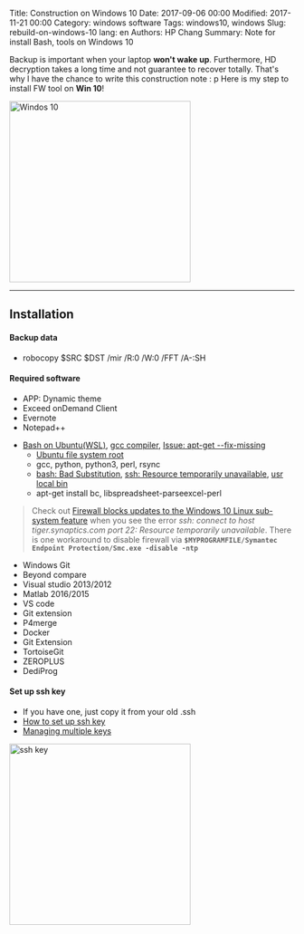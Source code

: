 Title: Construction on Windows 10
Date: 2017-09-06 00:00
Modified: 2017-11-21 00:00
Category: windows software
Tags: windows10, windows
Slug: rebuild-on-windows-10
lang: en
Authors: HP Chang
Summary: Note for install Bash, tools on Windows 10




Backup is important when your laptop **won't wake up**. Furthermore, HD decryption takes a long time and not guarantee to recover totally. That's why I have the chance to write this construction note : p
Here is my step to install FW tool on **Win 10**!

<img src="{filename}/res/Windows-10-Windows-7-gaming-versus-640x339.jpg" alt="Windos 10" style="width: 320px;"/>

----------


Installation
-------------

#### <i class="icon-file"></i> Backup data
- robocopy \$SRC \$DST /mir /R:0 /W:0 /FFT /A-:SH

#### <i class="icon-file"></i> Required software
- APP: Dynamic theme
- Exceed onDemand Client
- Evernote
- Notepad++
*   [Bash on Ubuntu(WSL)][1], [gcc compiler][2], [Issue: apt-get --fix-missing][3]
    * [Ubuntu file system root][7]
    * gcc, python, python3, perl, rsync
    * [bash: Bad Substitution][4], [ssh: Resource temporarily unavailable][5], [usr local bin][6]
    * apt-get install bc, libspreadsheet-parseexcel-perl

> <i class="icon-attention"></i>Check out [<i class="icon-block"></i> Firewall blocks updates to the Windows 10 Linux sub-system feature](https://support.symantec.com/en_US/article.TECH236946.html) when you see the error *ssh: connect to host tiger.synaptics.com port 22: Resource temporarily unavailable*. There is one workaround to disable firewall via **`$MYPROGRAMFILE/Symantec Endpoint Protection/Smc.exe -disable -ntp`**

- Windows Git
- Beyond compare
- Visual studio 2013/2012
- Matlab 2016/2015
- VS code
- Git extension
- P4merge
- Docker
- Git Extension
- TortoiseGit
- ZEROPLUS
- DediProg

#### <i class="icon-file"></i> Set up ssh key
- If you have one, just copy it from your old .ssh
- [How to set up ssh key](https://www.digitalocean.com/community/tutorials/how-to-set-up-ssh-keys--2) 
- [Managing multiple keys](https://wiki.archlinux.org/index.php/SSH_keys)

<img src="{filename}/res/1000px-Public_key_encryption.svg.png" alt="ssh key" style="width: 320px;"/>

  [1]: https://www.howtogeek.com/249966/how-to-install-and-use-the-linux-bash-shell-on-windows-10/  
  [2]: http://www.developerinsider.in/compile-c-program-with-gcc-compiler-on-bash-on-ubuntu-on-windows-10/ "compiler gcc"
  [3]: https://askubuntu.com/questions/462690/what-does-apt-get-fix-missing-do-and-when-is-it-useful/462751 "apt-get --fix-missing"
  [4]: https://stackoverflow.com/questions/20615217/bash-bad-substitution
  [5]: https://superuser.com/questions/1098526/windows-10-linux-subsystem-ssh-client-resource-temporarily-unavailable
  [6]: https://stackoverflow.com/questions/20054538/add-a-bash-script-to-path
  [7]: https://askubuntu.com/questions/759880/where-is-the-ubuntu-file-system-root-directory-in-windows-nt-subsystem-and-vice
  [8]: http://adrai.github.io/flowchart.js/

